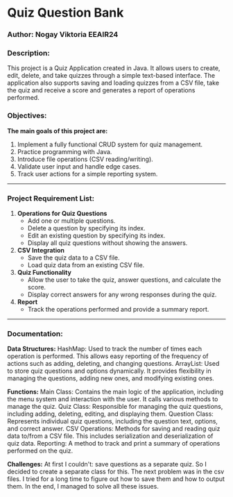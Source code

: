 # Quiz Question Bank
### Author: Nogay Viktoria EEAIR24
### Description: 
This project is a Quiz Application created in Java. It allows users to create, edit, delete, and take quizzes through a simple text-based interface. The application also supports saving and loading quizzes from a CSV file, take the quiz and receive a score and generates a report of operations performed.
### Objectives:
**The main goals of this project are:**
1. Implement a fully functional CRUD system for quiz management.
2. Practice programming with Java.
3. Introduce file operations (CSV reading/writing).
4. Validate user input and handle edge cases.
5. Track user actions for a simple reporting system.
---
### Project Requirement List:
1. **Operations for Quiz Questions**
   - Add one or multiple questions.
   - Delete a question by specifying its index.
   - Edit an existing question by specifying its index.
   - Display all quiz questions without showing the answers.
2. **CSV Integration**
   - Save the quiz data to a CSV file.
   - Load quiz data from an existing CSV file.
3. **Quiz Functionality**
   - Allow the user to take the quiz, answer questions, and calculate the score.
   - Display correct answers for any wrong responses during the quiz.
4. **Report**
   - Track the operations performed and provide a summary report.
---
### Documentation:
**Data Structures:**
HashMap: Used to track the number of times each operation is performed. This allows easy reporting of the frequency of actions such as adding, deleting, and changing questions. ArrayList: Used to store quiz questions and options dynamically. It provides flexibility in managing the questions, adding new ones, and modifying existing ones.

**Functions:**
Main Class: Contains the main logic of the application, including the menu system and interaction with the user. It calls various methods to manage the quiz. Quiz Class: Responsible for managing the quiz questions, including adding, deleting, editing, and displaying them. Question Class: Represents individual quiz questions, including the question text, options, and correct answer. CSV Operations: Methods for saving and reading quiz data to/from a CSV file. This includes serialization and deserialization of quiz data. Reporting: A method to track and print a summary of operations performed on the quiz.

**Challenges:**
At first I couldn't: save questions as a separate quiz. So I decided to create a separate class for this. The next problem was in the csv files. I tried for a long time to figure out how to save them and how to output them. In the end, I managed to solve all these issues.

